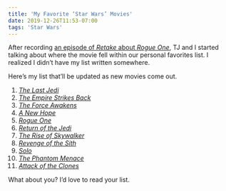 ```yaml
---
title: 'My Favorite ‘Star Wars’ Movies'
date: 2019-12-26T11:53-07:00
tags: 'Star Wars'
---
```


After recording [an episode of *Retake* about *Rogue One*](https://nightowl.fm/retake/15), TJ and I started talking about where the movie fell within our personal favorites list. I realized I didn’t have my list written somewhere.

Here’s my list that’ll be updated as new movies come out.

1. [*The Last Jedi*][001]
2. [*The Empire Strikes Back*][002]
3. [*The Force Awakens*][003]
4. [*A New Hope*][004]
5. [*Rogue One*][005]
6. [*Return of the Jedi*][006]
7. [*The Rise of Skywalker*][007]
8. [*Revenge of the Sith*][008]
9. [*Solo*][009]
10. [*The Phantom Menace*][010]
11. [*Attack of the Clones*][011]

What about you? I’d love to read your list.

[001]: https://en.wikipedia.org/wiki/Star_Wars:_The_Last_Jedi
[002]: https://en.wikipedia.org/wiki/The_Empire_Strikes_Back
[003]: https://en.wikipedia.org/wiki/Star_Wars:_The_Force_Awakens
[004]: https://en.wikipedia.org/wiki/A_New_Hope
[005]: https://en.wikipedia.org/wiki/Rogue_One
[006]: https://en.wikipedia.org/wiki/Return_of_the_Jedi
[007]: https://en.wikipedia.org/wiki/Star_Wars:_The_Rise_of_Skywalker
[008]: https://en.wikipedia.org/wiki/Star_Wars:_Episode_III_%E2%80%93_Revenge_of_the_Sith
[009]: https://en.wikipedia.org/wiki/Solo:_A_Star_Wars_Story
[010]: https://en.wikipedia.org/wiki/Star_Wars:_Episode_I_%E2%80%93_The_Phantom_Menace
[011]: https://en.wikipedia.org/wiki/Star_Wars:_Episode_II_%E2%80%93_Attack_of_the_Clones
